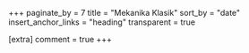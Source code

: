 +++
paginate_by = 7
title = "Mekanika Klasik"
sort_by = "date"
insert_anchor_links = "heading"
transparent = true

[extra]
comment = true
+++
